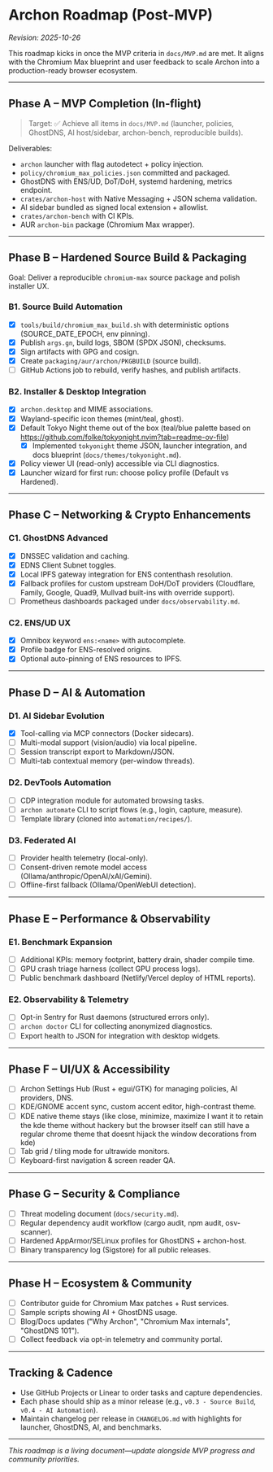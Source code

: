 # Archon Roadmap (Post-MVP)

_Revision: 2025-10-26_

This roadmap kicks in once the MVP criteria in `docs/MVP.md` are met. It aligns with the Chromium Max blueprint and user feedback to scale Archon into a production-ready browser ecosystem.

---

## Phase A – MVP Completion (In-flight)

> Target: ✅ Achieve all items in `docs/MVP.md` (launcher, policies, GhostDNS, AI host/sidebar, archon-bench, reproducible builds).

Deliverables:
- `archon` launcher with flag autodetect + policy injection.
- `policy/chromium_max_policies.json` committed and packaged.
- GhostDNS with ENS/UD, DoT/DoH, systemd hardening, metrics endpoint.
- `crates/archon-host` with Native Messaging + JSON schema validation.
- AI sidebar bundled as signed local extension + allowlist.
- `crates/archon-bench` with CI KPIs.
- AUR `archon-bin` package (Chromium Max wrapper).

---

## Phase B – Hardened Source Build & Packaging

Goal: Deliver a reproducible `chromium-max` source package and polish installer UX.

### B1. Source Build Automation
- [x] `tools/build/chromium_max_build.sh` with deterministic options (SOURCE_DATE_EPOCH, env pinning).
- [x] Publish `args.gn`, build logs, SBOM (SPDX JSON), checksums.
- [x] Sign artifacts with GPG and cosign.
- [x] Create `packaging/aur/archon/PKGBUILD` (source build).
- [ ] GitHub Actions job to rebuild, verify hashes, and publish artifacts.

### B2. Installer & Desktop Integration
- [x] `archon.desktop` and MIME associations.
- [x] Wayland-specific icon themes (mint/teal, ghost).
- [x] Default Tokyo Night theme out of the box (teal/blue palette based on https://github.com/folke/tokyonight.nvim?tab=readme-ov-file)
	- [x] Implemented `tokyonight` theme JSON, launcher integration, and docs blueprint (`docs/themes/tokyonight.md`).
- [x] Policy viewer UI (read-only) accessible via CLI diagnostics.
- [x] Launcher wizard for first run: choose policy profile (Default vs Hardened).

---

## Phase C – Networking & Crypto Enhancements

### C1. GhostDNS Advanced
- [x] DNSSEC validation and caching.
- [x] EDNS Client Subnet toggles.
- [x] Local IPFS gateway integration for ENS contenthash resolution.
- [x] Fallback profiles for custom upstream DoH/DoT providers (Cloudflare, Family, Google, Quad9, Mullvad built-ins with override support).
- [ ] Prometheus dashboards packaged under `docs/observability.md`.

### C2. ENS/UD UX
- [x] Omnibox keyword `ens:<name>` with autocomplete.
- [x] Profile badge for ENS-resolved origins.
- [x] Optional auto-pinning of ENS resources to IPFS.

---

## Phase D – AI & Automation

### D1. AI Sidebar Evolution
- [x] Tool-calling via MCP connectors (Docker sidecars).
- [ ] Multi-modal support (vision/audio) via local pipeline.
- [ ] Session transcript export to Markdown/JSON.
- [ ] Multi-tab contextual memory (per-window threads).

### D2. DevTools Automation
- [ ] CDP integration module for automated browsing tasks.
- [ ] `archon automate` CLI to script flows (e.g., login, capture, measure).
- [ ] Template library (cloned into `automation/recipes/`).

### D3. Federated AI
- [ ] Provider health telemetry (local-only).
- [ ] Consent-driven remote model access (Ollama/anthropic/OpenAI/xAI/Gemini).
- [ ] Offline-first fallback (Ollama/OpenWebUI detection).

---

## Phase E – Performance & Observability

### E1. Benchmark Expansion
- [ ] Additional KPIs: memory footprint, battery drain, shader compile time.
- [ ] GPU crash triage harness (collect GPU process logs).
- [ ] Public benchmark dashboard (Netlify/Vercel deploy of HTML reports).

### E2. Observability & Telemetry
- [ ] Opt-in Sentry for Rust daemons (structured errors only).
- [ ] `archon doctor` CLI for collecting anonymized diagnostics.
- [ ] Export health to JSON for integration with desktop widgets.

---

## Phase F – UI/UX & Accessibility

- [ ] Archon Settings Hub (Rust + egui/GTK) for managing policies, AI providers, DNS.
- [ ] KDE/GNOME accent sync, custom accent editor, high-contrast theme.
- [ ] KDE native theme stays (like close, minimize, maximize I want it to retain the kde theme without hackery but the browser itself can still have a regular chrome theme that doesnt hijack the window decorations from kde)
- [ ] Tab grid / tiling mode for ultrawide monitors.
- [ ] Keyboard-first navigation & screen reader QA.

---

## Phase G – Security & Compliance

- [ ] Threat modeling document (`docs/security.md`).
- [ ] Regular dependency audit workflow (cargo audit, npm audit, osv-scanner).
- [ ] Hardened AppArmor/SELinux profiles for GhostDNS + archon-host.
- [ ] Binary transparency log (Sigstore) for all public releases.

---

## Phase H – Ecosystem & Community

- [ ] Contributor guide for Chromium Max patches + Rust services.
- [ ] Sample scripts showing AI + GhostDNS usage.
- [ ] Blog/Docs updates ("Why Archon", "Chromium Max internals", "GhostDNS 101").
- [ ] Collect feedback via opt-in telemetry and community portal.

---

## Tracking & Cadence

- Use GitHub Projects or Linear to order tasks and capture dependencies.
- Each phase should ship as a minor release (e.g., `v0.3 - Source Build`, `v0.4 - AI Automation`).
- Maintain changelog per release in `CHANGELOG.md` with highlights for launcher, GhostDNS, AI, and benchmarks.

---

_This roadmap is a living document—update alongside MVP progress and community priorities._

